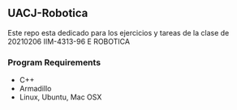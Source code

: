 ## UACJ-Robotica
Este repo esta dedicado para los ejercicios y tareas de la clase de 20210206 IIM-4313-96 E ROBOTICA

### Program Requirements
- C++
- Armadillo
- Linux, Ubuntu, Mac OSX
